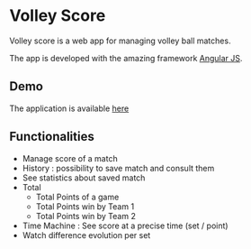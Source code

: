 # Volley Score
Volley score is a web app for managing volley ball matches.

The app is developed with the amazing framework [Angular JS](http://angularjs.org/).

## Demo
The application is available [here](https://royto.github.io/Volley-Score/)

## Functionalities 
* Manage score of a match
* History : possibility to save match and consult them
* See statistics about saved match
 * Total
   * Total Points of a game
   * Total Points win by Team 1
   * Total Points win by Team 2
  * Time Machine : See score at a precise time (set / point)
  * Watch difference evolution per set
